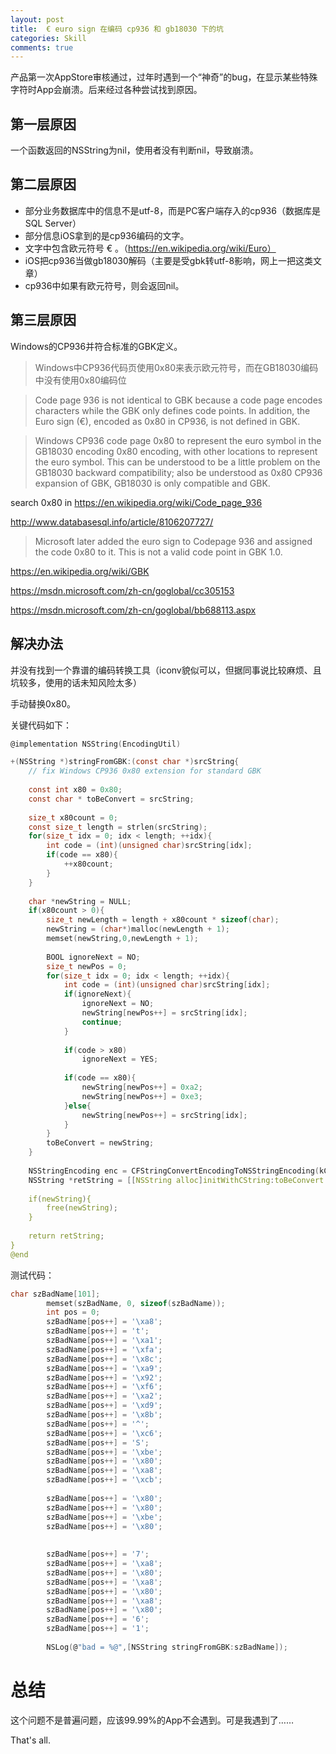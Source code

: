 ```yaml
---
layout: post
title:  € euro sign 在编码 cp936 和 gb18030 下的坑
categories: Skill
comments: true
---
```







产品第一次AppStore审核通过，过年时遇到一个“神奇”的bug，在显示某些特殊字符时App会崩溃。后来经过各种尝试找到原因。


## 第一层原因

一个函数返回的NSString为nil，使用者没有判断nil，导致崩溃。

## 第二层原因

- 部分业务数据库中的信息不是utf-8，而是PC客户端存入的cp936（数据库是SQL Server）
- 部分信息iOS拿到的是cp936编码的文字。
- 文字中包含欧元符号 € 。（<https://en.wikipedia.org/wiki/Euro）>
- iOS把cp936当做gb18030解码（主要是受gbk转utf-8影响，网上一把这类文章）
- cp936中如果有欧元符号，则会返回nil。
<!-- more -->

## 第三层原因

Windows的CP936并符合标准的GBK定义。

> Windows中CP936代码页使用0x80来表示欧元符号，而在GB18030编码中没有使用0x80编码位


> Code page 936 is not identical to GBK because a code page encodes characters while the GBK only defines code points. In addition, the Euro sign (€), encoded as 0x80 in CP936, is not defined in GBK.


> Windows CP936 code page 0x80 to represent the euro symbol in the GB18030 encoding 0x80 encoding, with other locations to represent the euro symbol. This can be understood to be a little problem on the GB18030 backward compatibility; also be understood as 0x80 CP936 expansion of GBK, GB18030 is only compatible and GBK.


search 0x80 in <https://en.wikipedia.org/wiki/Code_page_936>

<http://www.databasesql.info/article/8106207727/>


> Microsoft later added the euro sign to Codepage 936 and assigned the code 0x80 to it. This is not a valid code point in GBK 1.0.

<https://en.wikipedia.org/wiki/GBK>

<https://msdn.microsoft.com/zh-cn/goglobal/cc305153>

<https://msdn.microsoft.com/zh-cn/goglobal/bb688113.aspx>

## 解决办法

并没有找到一个靠谱的编码转换工具（iconv貌似可以，但据同事说比较麻烦、且坑较多，使用的话未知风险太多）

手动替换0x80。

关键代码如下：

``` c
@implementation NSString(EncodingUtil)

+(NSString *)stringFromGBK:(const char *)srcString{
    // fix Windows CP936 0x80 extension for standard GBK
    
    const int x80 = 0x80;
    const char * toBeConvert = srcString;
    
    size_t x80count = 0;
    const size_t length = strlen(srcString);
    for(size_t idx = 0; idx < length; ++idx){
        int code = (int)(unsigned char)srcString[idx];
        if(code == x80){
            ++x80count;
        }
    }
    
    char *newString = NULL;
    if(x80count > 0){
        size_t newLength = length + x80count * sizeof(char);
        newString = (char*)malloc(newLength + 1);
        memset(newString,0,newLength + 1);
        
        BOOL ignoreNext = NO;
        size_t newPos = 0;
        for(size_t idx = 0; idx < length; ++idx){
            int code = (int)(unsigned char)srcString[idx];
            if(ignoreNext){
                ignoreNext = NO;
                newString[newPos++] = srcString[idx];
                continue;
            }
            
            if(code > x80)
                ignoreNext = YES;
            
            if(code == x80){
                newString[newPos++] = 0xa2;
                newString[newPos++] = 0xe3;
            }else{
                newString[newPos++] = srcString[idx];
            }
        }
        toBeConvert = newString;
    }
    
    NSStringEncoding enc = CFStringConvertEncodingToNSStringEncoding(kCFStringEncodingGB_18030_2000);
    NSString *retString = [[NSString alloc]initWithCString:toBeConvert encoding:enc];
    
    if(newString){
        free(newString);
    }
    
    return retString;
}
@end

```


测试代码： 


``` c
char szBadName[101];
        memset(szBadName, 0, sizeof(szBadName));
        int pos = 0;
        szBadName[pos++] = '\xa8';
        szBadName[pos++] = 't';
        szBadName[pos++] = '\xa1';
        szBadName[pos++] = '\xfa';
        szBadName[pos++] = '\x8c';
        szBadName[pos++] = '\xa9';
        szBadName[pos++] = '\x92';
        szBadName[pos++] = '\xf6';
        szBadName[pos++] = '\xa2';
        szBadName[pos++] = '\xd9';
        szBadName[pos++] = '\x8b';
        szBadName[pos++] = '^';
        szBadName[pos++] = '\xc6';
        szBadName[pos++] = 'S';
        szBadName[pos++] = '\xbe';
        szBadName[pos++] = '\x80';
        szBadName[pos++] = '\xa8';
        szBadName[pos++] = '\xcb';
        
        szBadName[pos++] = '\x80';
        szBadName[pos++] = '\x80';
        szBadName[pos++] = '\xbe';
        szBadName[pos++] = '\x80';
        
        
        szBadName[pos++] = '7';
        szBadName[pos++] = '\xa8';
        szBadName[pos++] = '\x80';
        szBadName[pos++] = '\xa8';
        szBadName[pos++] = '\x80';
        szBadName[pos++] = '\xa8';
        szBadName[pos++] = '\x80';
        szBadName[pos++] = '6';
        szBadName[pos++] = '1';
        
        NSLog(@"bad = %@",[NSString stringFromGBK:szBadName]);

```



# 总结

这个问题不是普遍问题，应该99.99%的App不会遇到。可是我遇到了……

That's all.



